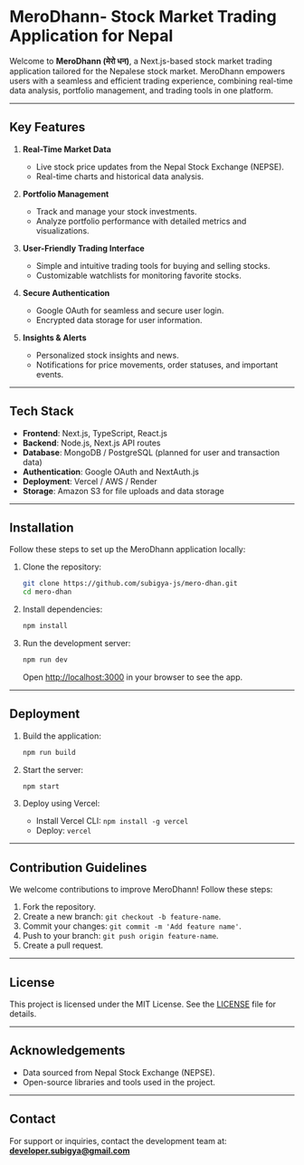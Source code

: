 # MeroDhann- Stock Market Trading Application for Nepal

Welcome to **MeroDhann (मेरो धन)**, a Next.js-based stock market trading application tailored for the Nepalese stock market. MeroDhann empowers users with a seamless and efficient trading experience, combining real-time data analysis, portfolio management, and trading tools in one platform.

---

## Key Features

1. **Real-Time Market Data**

   - Live stock price updates from the Nepal Stock Exchange (NEPSE).
   - Real-time charts and historical data analysis.

2. **Portfolio Management**

   - Track and manage your stock investments.
   - Analyze portfolio performance with detailed metrics and visualizations.

3. **User-Friendly Trading Interface**

   - Simple and intuitive trading tools for buying and selling stocks.
   - Customizable watchlists for monitoring favorite stocks.

4. **Secure Authentication**

   - Google OAuth for seamless and secure user login.
   - Encrypted data storage for user information.

5. **Insights & Alerts**
   - Personalized stock insights and news.
   - Notifications for price movements, order statuses, and important events.

---

## Tech Stack

- **Frontend**: Next.js, TypeScript, React.js
- **Backend**: Node.js, Next.js API routes
- **Database**: MongoDB / PostgreSQL (planned for user and transaction data)
- **Authentication**: Google OAuth and NextAuth.js
- **Deployment**: Vercel / AWS / Render
- **Storage**: Amazon S3 for file uploads and data storage

---

## Installation

Follow these steps to set up the MeroDhann application locally:

1. Clone the repository:

   ```bash
   git clone https://github.com/subigya-js/mero-dhan.git
   cd mero-dhan
   ```

2. Install dependencies:

   ```bash
   npm install
   ```

3. Run the development server:
   ```bash
   npm run dev
   ```
   Open [http://localhost:3000](http://localhost:3000) in your browser to see the app.

---

## Deployment

1. Build the application:

   ```bash
   npm run build
   ```

2. Start the server:

   ```bash
   npm start
   ```

3. Deploy using Vercel:
   - Install Vercel CLI: `npm install -g vercel`
   - Deploy: `vercel`

---

## Contribution Guidelines

We welcome contributions to improve MeroDhann! Follow these steps:

1. Fork the repository.
2. Create a new branch: `git checkout -b feature-name`.
3. Commit your changes: `git commit -m 'Add feature name'`.
4. Push to your branch: `git push origin feature-name`.
5. Create a pull request.

---

## License

This project is licensed under the MIT License. See the [LICENSE](./LICENSE) file for details.

---

## Acknowledgements

- Data sourced from Nepal Stock Exchange (NEPSE).
- Open-source libraries and tools used in the project.

---

## Contact

For support or inquiries, contact the development team at: **developer.subigya@gmail.com**
